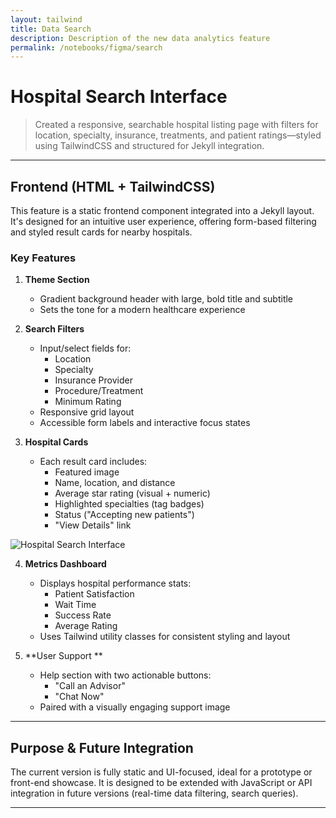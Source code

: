 ```yaml
---
layout: tailwind
title: Data Search
description: Description of the new data analytics feature
permalink: /notebooks/figma/search
---
```

# Hospital Search Interface


> Created a responsive, searchable hospital listing page with filters for location, specialty, insurance, treatments, and patient ratings—styled using TailwindCSS and structured for Jekyll integration.

---

## Frontend (HTML + TailwindCSS)

This feature is a static frontend component integrated into a Jekyll layout. It's designed for an intuitive user experience, offering form-based filtering and styled result cards for nearby hospitals.

###  Key Features

1. **Theme Section**
   - Gradient background header with large, bold title and subtitle
   - Sets the tone for a modern healthcare experience

2. **Search Filters**
   - Input/select fields for:
     - Location
     - Specialty
     - Insurance Provider
     - Procedure/Treatment
     - Minimum Rating
   - Responsive grid layout
   - Accessible form labels and interactive focus states

3. **Hospital Cards**
   - Each result card includes:
     - Featured image
     - Name, location, and distance
     - Average star rating (visual + numeric)
     - Highlighted specialties (tag badges)
     - Status ("Accepting new patients")
     - "View Details" link
     
![Hospital Search Interface](https://i.postimg.cc/8cw4mbCK/Screenshot-2025-04-10-at-9-12-22-AM.png)

4. **Metrics Dashboard**
   - Displays hospital performance stats:
     - Patient Satisfaction
     - Wait Time
     - Success Rate
     - Average Rating
   - Uses Tailwind utility classes for consistent styling and layout

5. **User Support **
   - Help section with two actionable buttons:
     - "Call an Advisor"
     - "Chat Now"
   - Paired with a visually engaging support image

---

##  Purpose & Future Integration

The current version is fully static and UI-focused, ideal for a prototype or front-end showcase. It is designed to be extended with JavaScript or API integration in future versions (real-time data filtering, search queries).

---
